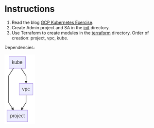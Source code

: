 # Instructions

1. Read the blog [GCP Kubernetes Exercise](https://www.karimarttila.fi/gcp/2020/11/28/gcp-kubernetes-exercise.html).
2. Create Admin project and SA in the [init](init) directory.
3. Use Terraform to create modules in the [terraform](terraform) directory. Order of creation: project, vpc, kube.

Dependencies:

![dependencies](terraform/dependencies.png)
